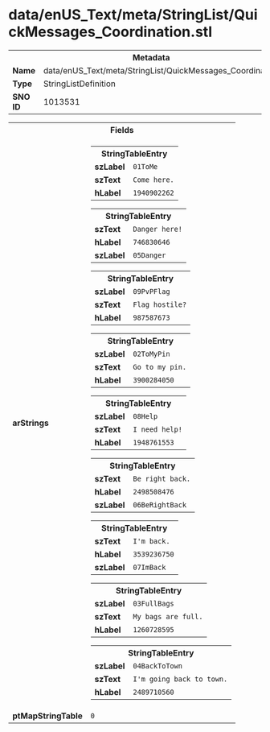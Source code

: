<h1>data/enUS_Text/meta/StringList/QuickMessages_Coordination.stl</h1><table><tr><th colspan="100%">Metadata</th></tr><tr><td><b>Name</b></td><td>data/enUS_Text/meta/StringList/QuickMessages_Coordination.stl</td></tr><tr><td><b>Type</b></td><td>StringListDefinition</td></tr><tr><td><b>SNO ID</b></td><td>1013531</td></tr></table>

<table><tr><th colspan="100%">Fields</th></tr><tr><td><b>arStrings</b></td><td><table><tr><th colspan="100%">StringTableEntry</th></tr><tr><td><b>szLabel</b></td><td><code>01ToMe</code></td></tr><tr><td><b>szText</b></td><td><code>Come here.</code></td></tr><tr><td><b>hLabel</b></td><td><code>1940902262</code></td></tr></table>


<table><tr><th colspan="100%">StringTableEntry</th></tr><tr><td><b>szText</b></td><td><code>Danger here!</code></td></tr><tr><td><b>hLabel</b></td><td><code>746830646</code></td></tr><tr><td><b>szLabel</b></td><td><code>05Danger</code></td></tr></table>


<table><tr><th colspan="100%">StringTableEntry</th></tr><tr><td><b>szLabel</b></td><td><code>09PvPFlag</code></td></tr><tr><td><b>szText</b></td><td><code>Flag hostile?</code></td></tr><tr><td><b>hLabel</b></td><td><code>987587673</code></td></tr></table>


<table><tr><th colspan="100%">StringTableEntry</th></tr><tr><td><b>szLabel</b></td><td><code>02ToMyPin</code></td></tr><tr><td><b>szText</b></td><td><code>Go to my pin.</code></td></tr><tr><td><b>hLabel</b></td><td><code>3900284050</code></td></tr></table>


<table><tr><th colspan="100%">StringTableEntry</th></tr><tr><td><b>szLabel</b></td><td><code>08Help</code></td></tr><tr><td><b>szText</b></td><td><code>I need help!</code></td></tr><tr><td><b>hLabel</b></td><td><code>1948761553</code></td></tr></table>


<table><tr><th colspan="100%">StringTableEntry</th></tr><tr><td><b>szText</b></td><td><code>Be right back.</code></td></tr><tr><td><b>hLabel</b></td><td><code>2498508476</code></td></tr><tr><td><b>szLabel</b></td><td><code>06BeRightBack</code></td></tr></table>


<table><tr><th colspan="100%">StringTableEntry</th></tr><tr><td><b>szText</b></td><td><code>I'm back.</code></td></tr><tr><td><b>hLabel</b></td><td><code>3539236750</code></td></tr><tr><td><b>szLabel</b></td><td><code>07ImBack</code></td></tr></table>


<table><tr><th colspan="100%">StringTableEntry</th></tr><tr><td><b>szLabel</b></td><td><code>03FullBags</code></td></tr><tr><td><b>szText</b></td><td><code>My bags are full.</code></td></tr><tr><td><b>hLabel</b></td><td><code>1260728595</code></td></tr></table>


<table><tr><th colspan="100%">StringTableEntry</th></tr><tr><td><b>szLabel</b></td><td><code>04BackToTown</code></td></tr><tr><td><b>szText</b></td><td><code>I'm going back to town.</code></td></tr><tr><td><b>hLabel</b></td><td><code>2489710560</code></td></tr></table>


</td></tr><tr><td><b>ptMapStringTable</b></td><td><code>0</code></td></tr></table>

